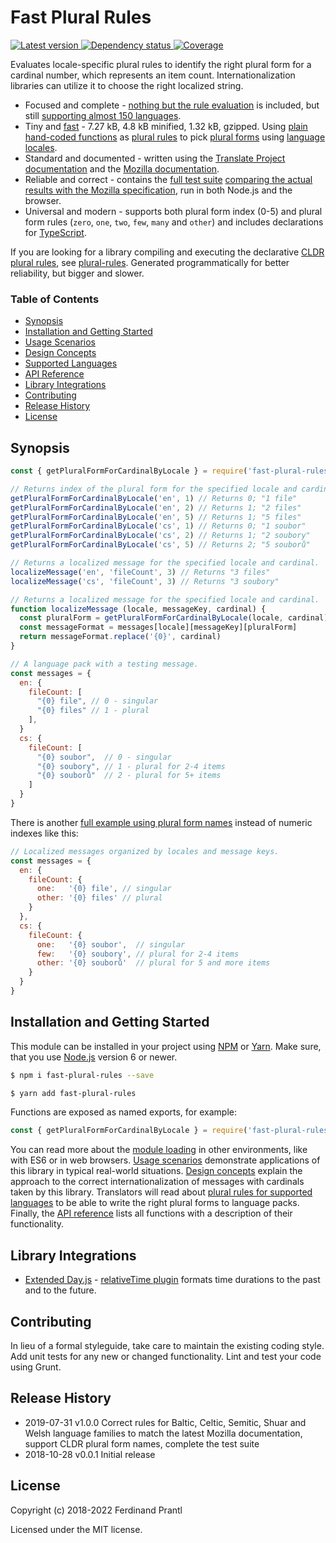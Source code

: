 # Fast Plural Rules

[![Latest version](https://img.shields.io/npm/v/fast-plural-rules)
 ![Dependency status](https://img.shields.io/librariesio/release/npm/fast-plural-rules)
](https://www.npmjs.com/package/fast-plural-rules)
[![Coverage](https://codecov.io/gh/prantlf/fast-plural-rules/branch/master/graph/badge.svg)](https://codecov.io/gh/prantlf/fast-plural-rules)

Evaluates locale-specific plural rules to identify the right plural form for a cardinal number, which represents an item count. Internationalization libraries can utilize it to choose the right localized string.

* Focused and complete - [nothing but the rule evaluation](./src/index.d.ts) is included, but still [supporting almost 150 languages](./docs/languages.md#supported-languages).
* Tiny and [fast](./docs/speed.md#plural-form-lookup-speed) - 7.27 kB, 4.8 kB minified, 1.32 kB, gzipped. Using [plain hand-coded functions](./src/cardinals.js) as [plural rules](./docs/design.md#plural-rules) to pick [plural forms](./docs/design.md#plural-forms) using [language locales](./docs/design.md#locales).
* Standard and documented - written using the [Translate Project documentation] and the [Mozilla documentation].
* Reliable and correct - contains the [full test suite] [comparing the actual results with the Mozilla specification], run in both Node.js and the browser.
* Universal and modern - supports both plural form index (0-5) and plural form rules (`zero`, `one`, `two`, `few`, `many` and `other`) and includes declarations for [TypeScript].

If you are looking for a library compiling and executing the declarative [CLDR plural rules], see [plural-rules]. Generated programmatically for better reliability, but bigger and slower.

### Table of Contents

- [Synopsis](#synopsis)
- [Installation and Getting Started](#installation-and-getting-started)
- [Usage Scenarios](./docs/usage.md#usage-scenarios)
- [Design Concepts](./docs/design.md#design-concepts)
- [Supported Languages](./docs/languages.md#supported-languages)
- [API Reference](./docs/API.md#api-reference)
- [Library Integrations](#library-integrations)
- [Contributing](#contributing)
- [Release History](#release-history)
- [License](#license)

## Synopsis

```js
const { getPluralFormForCardinalByLocale } = require('fast-plural-rules')

// Returns index of the plural form for the specified locale and cardinal.
getPluralFormForCardinalByLocale('en', 1) // Returns 0; "1 file"
getPluralFormForCardinalByLocale('en', 2) // Returns 1; "2 files"
getPluralFormForCardinalByLocale('en', 5) // Returns 1; "5 files"
getPluralFormForCardinalByLocale('cs', 1) // Returns 0; "1 soubor"
getPluralFormForCardinalByLocale('cs', 2) // Returns 1; "2 soubory"
getPluralFormForCardinalByLocale('cs', 5) // Returns 2; "5 souborů"

// Returns a localized message for the specified locale and cardinal.
localizeMessage('en', 'fileCount', 3) // Returns "3 files"
localizeMessage('cs', 'fileCount', 3) // Returns "3 soubory"

// Returns a localized message for the specified locale and cardinal.
function localizeMessage (locale, messageKey, cardinal) {
  const pluralForm = getPluralFormForCardinalByLocale(locale, cardinal)
  const messageFormat = messages[locale][messageKey][pluralForm]
  return messageFormat.replace('{0}', cardinal)
}

// A language pack with a testing message.
const messages = {
  en: {
    fileCount: [
      "{0} file", // 0 - singular
      "{0} files" // 1 - plural
    ],
  }
  cs: {
    fileCount: [
      "{0} soubor",  // 0 - singular
      "{0} soubory", // 1 - plural for 2-4 items
      "{0} souborů"  // 2 - plural for 5+ items
    ]
  }
}
```

There is another [full example using plural form names](./docs/design.md#using-form-names) instead of numeric indexes like this:

```js
// Localized messages organized by locales and message keys.
const messages = {
  en: {
    fileCount: {
      one:   '{0} file', // singular
      other: '{0} files' // plural
    }
  },
  cs: {
    fileCount: {
      one:   '{0} soubor',  // singular
      few:   '{0} soubory', // plural for 2-4 items
      other: '{0} souborů'  // plural for 5 and more items
    }
  }
}
```

## Installation and Getting Started

This module can be installed in your project using [NPM] or [Yarn]. Make sure, that you use [Node.js] version 6 or newer.

```sh
$ npm i fast-plural-rules --save
```

```sh
$ yarn add fast-plural-rules
```

Functions are exposed as named exports, for example:

```js
const { getPluralFormForCardinalByLocale } = require('fast-plural-rules')
```

You can read more about the [module loading](./docs/API.md#loading) in other environments, like with ES6 or in web browsers. [Usage scenarios](./docs/usage.md#usage-scenarios) demonstrate applications of this library in typical real-world situations. [Design concepts](./docs/design.md#design-concepts) explain the approach to the correct internationalization of messages with cardinals taken by this library. Translators will read about [plural rules for supported languages](./docs/languages.md#supported-languages) to be able to write the right plural forms to language packs. Finally, the [API reference](./docs/API.md#api-reference) lists all functions with a description of their functionality.

## Library Integrations

* [Extended Day.js] - [relativeTime plugin] formats time durations to the past and to the future.

## Contributing

In lieu of a formal styleguide, take care to maintain the existing coding style.  Add unit tests for any new or changed functionality. Lint and test your code using Grunt.

## Release History

* 2019-07-31   v1.0.0   Correct rules for Baltic, Celtic, Semitic, Shuar and Welsh
                        language families to match the latest Mozilla documentation, support CLDR plural form names, complete the test suite
* 2018-10-28   v0.0.1   Initial release

## License

Copyright (c) 2018-2022 Ferdinand Prantl

Licensed under the MIT license.

[Node.js]: http://nodejs.org/
[NPM]: https://www.npmjs.com/
[Yarn]: https://yarnpkg.com/
[TypeScript]: https://www.typescriptlang.org/
[full test suite]: https://travis-ci.org/prantlf/fast-plural-rules
[comparing the actual results with the Mozilla specification]: https://github.com/prantlf/fast-plural-rules/blob/master/test/rules.test.js
[Translate Project documentation]: http://docs.translatehouse.org/projects/localization-guide/en/latest/l10n/pluralforms.html#pluralforms-list
[Mozilla documentation]: https://developer.mozilla.org/en-US/docs/Mozilla/Localization/Localization_and_Plurals#List_of_Plural_Rules
[Extended Day.js]: https://github.com/prantlf/dayjs
[relativeTime plugin]: https://github.com/prantlf/dayjs/blob/combined/docs/en/Plugin.md#relativetime
[CLDR plural rules]: http://www.unicode.org/cldr/charts/latest/supplemental/language_plural_rules.html
[plural-rules]: https://github.com/prantlf/plural-rules
